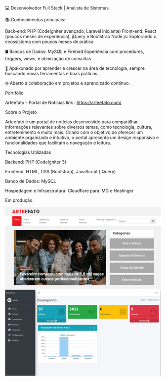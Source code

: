 💻 Desenvolvedor Full Stack | Analista de Sistemas

📚 Conhecimentos principais:

Back-end: PHP (CodeIgniter avançado, Laravel iniciante)
Front-end: React (poucos meses de experiência), jQuery e Bootstrap
Node.js: Explorando o ecossistema com poucos meses de prática

🛢 Bancos de Dados:
MySQL e Firebird
Experiência com procedures, triggers, views, e otimização de consultas

🚀 Apaixonado por aprender e crescer na área de tecnologia, sempre buscando novas ferramentas e boas práticas.

🌐 Aberto a colaboração em projetos e aprendizado contínuo.





Portifólio

Arteefato - Portal de Notícias
link : https://arteefato.com/

Sobre o Projeto

Arteefato é um portal de notícias desenvolvido para compartilhar informações relevantes sobre diversos temas, como tecnologia, cultura, entretenimento e muito mais. Criado com o objetivo de oferecer um ambiente organizado e intuitivo, o portal apresenta um design responsivo e funcionalidades que facilitam a navegação e leitura.

Tecnologias Utilizadas

Backend: PHP (CodeIgniter 3)

Frontend: HTML, CSS (Bootstrap), JavaScript (jQuery)

Banco de Dados: MySQL

Hospedagem e Infraestrutura: Cloudflare para IMG e Hostinger

Em produção.

![Arteefato - Portal de Notícias](https://github.com/WictorBertulino/wictorbertulino/blob/main/arteefato/foto-1.PNG?raw=true)
![Arteefato - Portal de Notícias](https://github.com/WictorBertulino/wictorbertulino/blob/main/arteefato/foto-4.PNG?raw=true)


